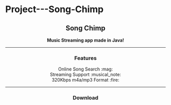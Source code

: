 # Project---Song-Chimp
<p align="center">
<h2 align="center"><b>Song Chimp</b></h2>
<p align="center"><b>Music Streaming app made in Java! </b></p>
  
  -------
  <p align="center">
    <h3 align="center"><b>Features</b></h3>
    <p align="center">
     Online Song Search :mag:<br>
    Streaming Support :musical_note:<br>
  320Kbps m4a/mp3 Format :fire:<br></p>
  
  -------
  <h3 align="center">Download</h3>
